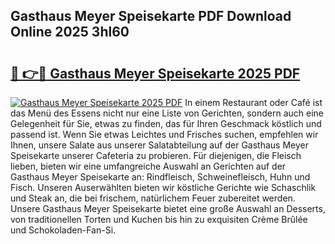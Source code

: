 ## Gasthaus Meyer Speisekarte PDF Download Online 2025 3hl60

# <h2><a href="http://gc6n50.nevu.top/?p=Gasthaus+Meyer+Speisekarte">🔗 👉🔴 Gasthaus Meyer Speisekarte 2025 PDF</a></h2>

[![Gasthaus Meyer Speisekarte 2025 PDF](https://i.imgur.com/dBaPXMq.png)](http://gc6n50.nevu.top/?p=Gasthaus+Meyer+Speisekarte)
In einem Restaurant oder Café ist das Menü des Essens nicht nur eine Liste von Gerichten, sondern auch eine Gelegenheit für Sie, etwas zu finden, das für Ihren Geschmack köstlich und passend ist. Wenn Sie etwas Leichtes und Frisches suchen, empfehlen wir Ihnen, unsere Salate aus unserer Salatabteilung auf der Gasthaus Meyer Speisekarte unserer Cafeteria zu probieren. Für diejenigen, die Fleisch lieben, bieten wir eine umfangreiche Auswahl an Gerichten auf der Gasthaus Meyer Speisekarte an: Rindfleisch, Schweinefleisch, Huhn und Fisch. Unseren Auserwählten bieten wir köstliche Gerichte wie Schaschlik und Steak an, die bei frischem, natürlichem Feuer zubereitet werden. Unsere Gasthaus Meyer Speisekarte bietet eine große Auswahl an Desserts, von traditionellen Torten und Kuchen bis hin zu exquisiten Crème Brûlée und Schokoladen-Fan-Si.
